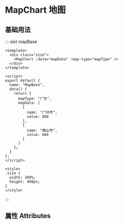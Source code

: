 # MapChart 地图

## 基础用法
<Common-DemoCode  code-slot="mapBase">
  <map-base/>
</Common-DemoCode>


::: slot mapBase
```vue
<template>
  <div class="size">
    <MapChart :data="mapData" :map-type="mapType" />
  </div>
</template>

<script>
export default {
  name: "MapBase",
  data() {
    return {
      mapType: "广东",
      mapData: [
        {
          name: "广州市",
          value: 888
        },
        {
          name: "佛山市",
          value: 666
        }
      ]
    };
  }
};
</script>

<style>
.size {
  width: 100%;
  height: 400px;
}
</style>
```
:::


## 属性 Attributes
<map-attributes/>
